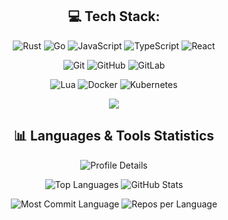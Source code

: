 <!-- ![Typing SVG](http://readme-typing-svg.herokuapp.com/?font=JetBrains+Mono&pause=1000&color=FFFFFF&random=false&width=435&lines=Haiiiii+I'm+0xataru.) -->

<div align="center">

## 💻 Tech Stack:
![Rust](https://img.shields.io/badge/rust-%23C75600.svg?style=for-the-badge&logo=rust&logoColor=white)
![Go](https://img.shields.io/badge/go-%237EE5F2.svg?style=for-the-badge&logo=go&logoColor=white)
![JavaScript](https://img.shields.io/badge/javascript-%23323330.svg?style=for-the-badge&logo=javascript&logoColor=%23F7DF1E) 
![TypeScript](https://img.shields.io/badge/typescript-%23007ACC.svg?style=for-the-badge&logo=typescript&logoColor=white) 
![React](https://img.shields.io/badge/react-%2320232a.svg?style=for-the-badge&logo=react&logoColor=%2361DAFB) 
<!-- ![Redux](https://img.shields.io/badge/redux-%23764abc.svg?style=for-the-badge&logo=redux&logoColor=%white) -->
![Git](https://img.shields.io/badge/git-%23F05033.svg?style=for-the-badge&logo=git&logoColor=white) 
![GitHub](https://img.shields.io/badge/github-%23121011.svg?style=for-the-badge&logo=github&logoColor=white) 
![GitLab](https://img.shields.io/badge/gitlab-%23181717.svg?style=for-the-badge&logo=gitlab&logoColor=white)
<!-- ![Python](https://img.shields.io/badge/python-3670A0?style=for-the-badge&logo=python&logoColor=ffdd54)  -->
![Lua](https://img.shields.io/badge/lua-%232C2D72.svg?style=for-the-badge&logo=lua&logoColor=white)
![Docker](https://img.shields.io/badge/docker-%230db7ed.svg?style=for-the-badge&logo=docker&logoColor=white)
![Kubernetes](https://img.shields.io/badge/kubernetes-%23326ce5.svg?style=for-the-badge&logo=kubernetes&logoColor=white)
<!-- ![Java](https://img.shields.io/badge/java-%23ED8B00.svg?style=for-the-badge&logo=openjdk&logoColor=white) -->
<!-- ![C++](https://img.shields.io/badge/c++-%2300599C.svg?style=for-the-badge&logo=cplusplus&logoColor=white)  -->

</div>

<!-- <div align="center">

 <pre>
 /$$   /$$  /$$$$$$   /$$$$$$  /$$   /$$ /$$$$$$ /$$$$$$$   /$$$$$$ 
| $$  | $$ /$$__  $$ /$$__  $$| $$  | $$|_  $$_/| $$__  $$ /$$__  $$
| $$  | $$| $$  \ $$| $$  \__/| $$  | $$  | $$  | $$  \ $$| $$  \ $$
| $$$$$$$$| $$$$$$$$|  $$$$$$ | $$$$$$$$  | $$  | $$$$$$$/| $$$$$$$$
| $$__  $$| $$__  $$ \____  $$| $$__  $$  | $$  | $$__  $$| $$__  $$
| $$  | $$| $$  | $$ /$$  \ $$| $$  | $$  | $$  | $$  \ $$| $$  | $$
| $$  | $$| $$  | $$|  $$$$$$/| $$  | $$ /$$$$$$| $$  | $$| $$  | $$
 |__/  |__/|__/  |__/ \______/ |__/  |__/|______/|__/  |__/|__/  |__/ 
</pre>
</div>

<div align="center"> -->


<p align="center">
  <img src="https://raw.githubusercontent.com/alicalimli/alicalimli/main/tech.gif"/>
</p>


<div align="center">

## 📊 Languages & Tools Statistics

<p align="center">
  <img src="https://github-profile-summary-cards.vercel.app/api/cards/profile-details?username=0xataru&theme=github_dark" alt="Profile Details">
</p>

<p align="center">
  <img src="https://github-readme-stats.vercel.app/api/top-langs/?username=0xataru&layout=compact&theme=graywhite&bg_color=000000&text_color=ffffff&title_color=ffffff&border_color=ffffff&langs_count=8" alt="Top Languages">
  <img src="https://github-profile-summary-cards.vercel.app/api/cards/stats?username=0xataru&theme=github_dark" alt="GitHub Stats">
 
</p>

<p align="center">
  <img src="https://github-profile-summary-cards.vercel.app/api/cards/most-commit-language?username=0xataru&theme=github_dark" alt="Most Commit Language">
  <img src="https://github-profile-summary-cards.vercel.app/api/cards/repos-per-language?username=0xataru&theme=github_dark" alt="Repos per Language">
</p>

</div>







